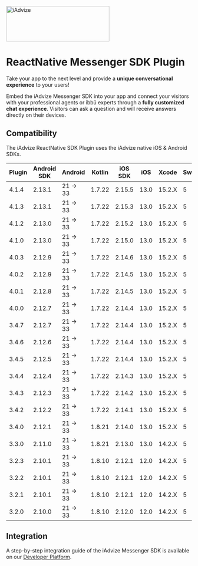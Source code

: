 <img src="https://user-images.githubusercontent.com/17723986/47799626-f3982700-dd2a-11e8-983c-77d1a3ed7f53.png" width="280" height="96" alt="iAdvize">

# ReactNative Messenger SDK Plugin

Take your app to the next level and provide a **unique conversational experience** to your users!

Embed the iAdvize Messenger SDK into your app and connect your visitors with your professional agents or ibbü experts through a **fully customized chat experience**. Visitors can ask a question and will receive answers directly on their devices.

## Compatibility

The iAdvize ReactNative SDK Plugin uses the iAdvize native iOS & Android SDKs.

| Plugin | Android SDK | Android  | Kotlin | iOS SDK  | iOS  | Xcode  | Swift |
| ------ | ----------- | -------- | ------ | -------- | ---- | ------ | ----- |
| 4.1.4  | 2.13.1      | 21 -> 33 | 1.7.22 | 2.15.5   | 13.0 | 15.2.X | 5     |
| 4.1.3  | 2.13.1      | 21 -> 33 | 1.7.22 | 2.15.3   | 13.0 | 15.2.X | 5     |
| 4.1.2  | 2.13.0      | 21 -> 33 | 1.7.22 | 2.15.2   | 13.0 | 15.2.X | 5     |
| 4.1.0  | 2.13.0      | 21 -> 33 | 1.7.22 | 2.15.0   | 13.0 | 15.2.X | 5     |
| 4.0.3  | 2.12.9      | 21 -> 33 | 1.7.22 | 2.14.6   | 13.0 | 15.2.X | 5     |
| 4.0.2  | 2.12.9      | 21 -> 33 | 1.7.22 | 2.14.5   | 13.0 | 15.2.X | 5     |
| 4.0.1  | 2.12.8      | 21 -> 33 | 1.7.22 | 2.14.5   | 13.0 | 15.2.X | 5     |
| 4.0.0  | 2.12.7      | 21 -> 33 | 1.7.22 | 2.14.4   | 13.0 | 15.2.X | 5     |
| 3.4.7  | 2.12.7      | 21 -> 33 | 1.7.22 | 2.14.4   | 13.0 | 15.2.X | 5     |
| 3.4.6  | 2.12.6      | 21 -> 33 | 1.7.22 | 2.14.4   | 13.0 | 15.2.X | 5     |
| 3.4.5  | 2.12.5      | 21 -> 33 | 1.7.22 | 2.14.4   | 13.0 | 15.2.X | 5     |
| 3.4.4  | 2.12.4      | 21 -> 33 | 1.7.22 | 2.14.3   | 13.0 | 15.2.X | 5     |
| 3.4.3  | 2.12.3      | 21 -> 33 | 1.7.22 | 2.14.2   | 13.0 | 15.2.X | 5     |
| 3.4.2  | 2.12.2      | 21 -> 33 | 1.7.22 | 2.14.1   | 13.0 | 15.2.X | 5     |
| 3.4.0  | 2.12.1      | 21 -> 33 | 1.8.21 | 2.14.0   | 13.0 | 15.2.X | 5     |
| 3.3.0  | 2.11.0      | 21 -> 33 | 1.8.21 | 2.13.0   | 13.0 | 14.2.X | 5     |
| 3.2.3  | 2.10.1      | 21 -> 33 | 1.8.10 | 2.12.1   | 12.0 | 14.2.X | 5     |
| 3.2.2  | 2.10.1      | 21 -> 33 | 1.8.10 | 2.12.1   | 12.0 | 14.2.X | 5     |
| 3.2.1  | 2.10.1      | 21 -> 33 | 1.8.10 | 2.12.1   | 12.0 | 14.2.X | 5     |
| 3.2.0  | 2.10.0      | 21 -> 33 | 1.8.10 | 2.12.0   | 12.0 | 14.2.X | 5     |

## Integration

A step-by-step integration guide of the iAdvize Messenger SDK is available on our [Developer Platform](https://developers.iadvize.com/documentation/mobile-sdk).

